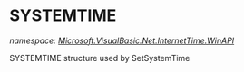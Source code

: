 ﻿# SYSTEMTIME
_namespace: [Microsoft.VisualBasic.Net.InternetTime.WinAPI](./index.md)_

SYSTEMTIME structure used by SetSystemTime





